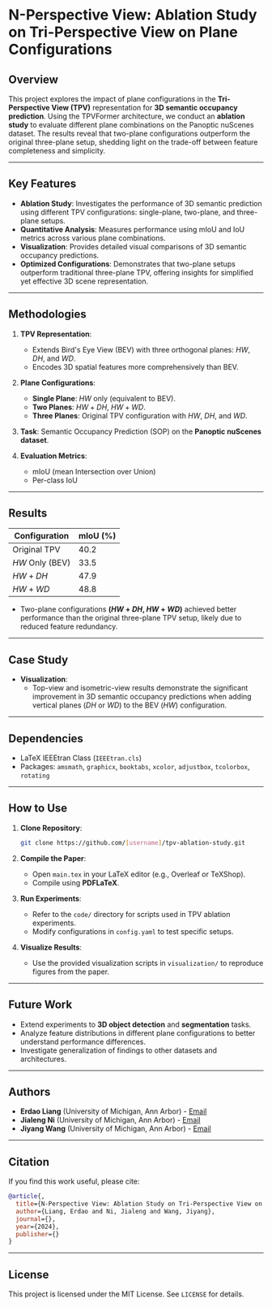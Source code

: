 # N-Perspective View: Ablation Study on Tri-Perspective View on Plane Configurations

## Overview
This project explores the impact of plane configurations in the **Tri-Perspective View (TPV)** representation for **3D semantic occupancy prediction**. Using the TPVFormer architecture, we conduct an **ablation study** to evaluate different plane combinations on the Panoptic nuScenes dataset. The results reveal that two-plane configurations outperform the original three-plane setup, shedding light on the trade-off between feature completeness and simplicity.

---

## Key Features
- **Ablation Study**: Investigates the performance of 3D semantic prediction using different TPV configurations: single-plane, two-plane, and three-plane setups.
- **Quantitative Analysis**: Measures performance using mIoU and IoU metrics across various plane combinations.
- **Visualization**: Provides detailed visual comparisons of 3D semantic occupancy predictions.
- **Optimized Configurations**: Demonstrates that two-plane setups outperform traditional three-plane TPV, offering insights for simplified yet effective 3D scene representation.

---

## Methodologies
1. **TPV Representation**:
   - Extends Bird's Eye View (BEV) with three orthogonal planes: $HW$, $DH$, and $WD$.
   - Encodes 3D spatial features more comprehensively than BEV.

2. **Plane Configurations**:
   - **Single Plane**: $HW$ only (equivalent to BEV).
   - **Two Planes**: $HW+DH$, $HW+WD$.
   - **Three Planes**: Original TPV configuration with $HW$, $DH$, and $WD$.

3. **Task**: Semantic Occupancy Prediction (SOP) on the **Panoptic nuScenes dataset**.

4. **Evaluation Metrics**:
   - mIoU (mean Intersection over Union)
   - Per-class IoU

---

## Results
| **Configuration** | **mIoU (%)** |
|-------------------|--------------|
| Original TPV      | 40.2         |
| $HW$ Only (BEV)   | 33.5         |
| $HW+DH$           | 47.9         |
| $HW+WD$           | 48.8         |

- Two-plane configurations **($HW+DH$, $HW+WD$)** achieved better performance than the original three-plane TPV setup, likely due to reduced feature redundancy.

---

## Case Study
- **Visualization**:
  - Top-view and isometric-view results demonstrate the significant improvement in 3D semantic occupancy predictions when adding vertical planes ($DH$ or $WD$) to the BEV ($HW$) configuration.

---

## Dependencies
- LaTeX IEEEtran Class (`IEEEtran.cls`)
- Packages: `amsmath`, `graphicx`, `booktabs`, `xcolor`, `adjustbox`, `tcolorbox`, `rotating`

---

## How to Use
1. **Clone Repository**:
   ```bash
   git clone https://github.com/[username]/tpv-ablation-study.git
   ```
2. **Compile the Paper**:
   - Open `main.tex` in your LaTeX editor (e.g., Overleaf or TeXShop).
   - Compile using **PDFLaTeX**.

3. **Run Experiments**:
   - Refer to the `code/` directory for scripts used in TPV ablation experiments.
   - Modify configurations in `config.yaml` to test specific setups.

4. **Visualize Results**:
   - Use the provided visualization scripts in `visualization/` to reproduce figures from the paper.

---

## Future Work
- Extend experiments to **3D object detection** and **segmentation** tasks.
- Analyze feature distributions in different plane configurations to better understand performance differences.
- Investigate generalization of findings to other datasets and architectures.

---

## Authors
- **Erdao Liang** (University of Michigan, Ann Arbor) - [Email](mailto:erdao@umich.edu)
- **Jialeng Ni** (University of Michigan, Ann Arbor) - [Email](mailto:jialeng@umich.edu)
- **Jiyang Wang** (University of Michigan, Ann Arbor) - [Email](mailto:realwjy@umich.edu)

---

## Citation
If you find this work useful, please cite:
```bibtex
@article{,
  title={N-Perspective View: Ablation Study on Tri-Perspective View on Plane Configurations},
  author={Liang, Erdao and Ni, Jialeng and Wang, Jiyang},
  journal={},
  year={2024},
  publisher={}
}
```

---

## License
This project is licensed under the MIT License. See `LICENSE` for details.
